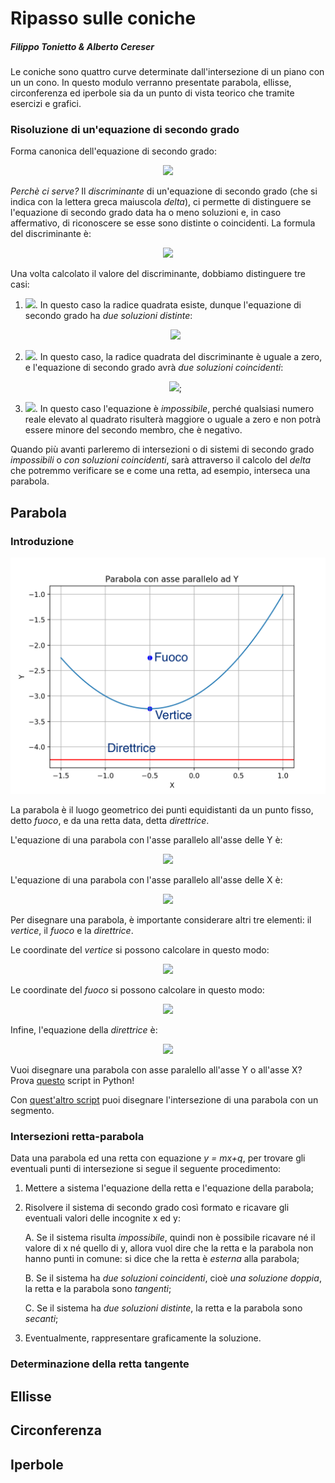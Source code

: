 # Ripasso sulle coniche

##### Filippo Tonietto & Alberto Cereser

Le coniche sono quattro curve determinate dall'intersezione di un piano con un un cono. In questo modulo verranno presentate parabola, ellisse, circonferenza ed iperbole sia da un punto di vista teorico che tramite esercizi e grafici.

### Risoluzione di un'equazione di secondo grado

Forma canonica dell'equazione di secondo grado:

<p align="center">
  <img src="https://latex.codecogs.com/svg.latex?y%3Dax%5E2%2Bbx%2Bc">
</p>

*Perchè ci serve?* Il *discriminante* di un'equazione di secondo grado (che si indica con la lettera greca maiuscola *delta*), ci permette di distinguere se l'equazione di secondo grado data ha o meno soluzioni e, in caso affermativo, di riconoscere se esse sono distinte o coincidenti. La formula del discriminante è:

<p align="center">
  <img src="https://latex.codecogs.com/svg.latex?%5CDelta%3D%5Csqrt%7Bb%5E2-4ac%7D">
</p>

Una volta calcolato il valore del discriminante, dobbiamo distinguere tre casi:
  1. <img src="https://latex.codecogs.com/svg.latex?%5CDelta%3D%5Csqrt%7Bb%5E2-4ac%7D%3E0">.
    In questo caso la radice quadrata esiste, dunque l'equazione di secondo grado ha *due soluzioni distinte*:
    <p align="center">
      <img src="https://latex.codecogs.com/svg.latex?x_%7B1%2C2%7D%3D%5Cfrac%7B-b%5Cpm%5Csqrt%7Bb%5E2-4ac%7D%7D%7B2a%7D">
  </p>

  2. <img src="https://latex.codecogs.com/svg.latex?%5CDelta%3Db%5E2-4ac%3D0">.
    In questo caso, la radice quadrata del discriminante è uguale a zero, e l'equazione di secondo grado avrà *due soluzioni coincidenti*:
    <p align="center">
      <img src="https://latex.codecogs.com/svg.latex?x_%7B1%7D%3Dx_%7B2%7D%3D-%5Cfrac%7Bb%7D%7B2a%7D">;
  </p>

  3. <img src="https://latex.codecogs.com/svg.latex?%5CDelta%3D%5Csqrt%7Bb%5E2-4ac%7D%3C0">.
    In questo caso l'equazione è *impossibile*, perché qualsiasi numero reale elevato al quadrato risulterà maggiore o uguale a zero e non potrà essere minore del secondo membro, che è negativo.

Quando più avanti parleremo di intersezioni o di sistemi di secondo grado *impossibili* o *con soluzioni coincidenti*, sarà attraverso il calcolo del *delta* che potremmo verificare se e come una retta, ad esempio, interseca una parabola.

## Parabola

### Introduzione

<img src="Figure_1.png" width="800">

La parabola è il luogo geometrico dei punti equidistanti da un punto fisso, detto _fuoco_, e da una retta data, detta _direttrice_.

L'equazione di una parabola con l'asse parallelo all'asse delle Y è:

<p align="center">
  <img src="https://latex.codecogs.com/svg.latex?y%3Dax%5E2%2Bbx%2Bc">
</p>

L'equazione di una parabola con l'asse parallelo all'asse delle X è:

<p align="center">
  <img src="https://latex.codecogs.com/svg.latex?x%3Day%5E2%2Bby%2Bc">
</p>

Per disegnare una parabola, è importante considerare altri tre elementi: il *vertice*, il *fuoco* e la *direttrice*.

Le coordinate del *vertice* si possono calcolare in questo modo:

<p align="center">
  <img src="https://latex.codecogs.com/svg.latex?V%28-%5Cfrac%7Bb%7D%7B2a%7D%3B-%5Cfrac%7B%5CDelta%7D%7B4a%7D%29">
</p>

Le coordinate del *fuoco* si possono calcolare in questo modo:
<p align="center">
  <img src="https://latex.codecogs.com/svg.latex?V%28-%5Cfrac%7Bb%7D%7B2a%7D%3B%5Cfrac%7B1-%5CDelta%7D%7B4a%7D%29">
</p>

Infine, l'equazione della *direttrice* è:
<p align="center">
  <img src="https://latex.codecogs.com/svg.latex?y%3D-%5Cfrac%7B1%2B%5CDelta%7D%7B4a%7D">
</p>

Vuoi disegnare una parabola con asse paralello all'asse Y o all'asse X? Prova [questo](https://github.com/albusdemens/Ripasso_coniche/blob/master/Parabola.py) script in Python!

Con [quest'altro script](https://github.com/albusdemens/Ripasso_coniche/blob/master/Intersezione_parabola_retta.py) puoi disegnare l'intersezione di una parabola con un segmento.

### Intersezioni retta-parabola

Data una parabola ed una retta con equazione *y = mx+q*, per trovare gli eventuali punti di intersezione si segue il seguente procedimento:
1. Mettere a sistema l'equazione della retta e l'equazione della parabola;
2. Risolvere il sistema di secondo grado così formato e ricavare gli eventuali valori delle incognite x ed y:

    A. Se il sistema risulta *impossibile*, quindi non è possibile ricavare né il valore di x né quello di y, allora vuol dire         che la retta e la parabola non hanno punti in comune: si dice che la retta è *esterna* alla parabola;

    B. Se il sistema ha *due soluzioni coincidenti*, cioè *una soluzione doppia*, la retta e la parabola sono *tangenti*;

    C. Se il sistema ha *due soluzioni distinte*, la retta e la parabola sono *secanti*;

3. Eventualmente, rappresentare graficamente la soluzione.    


### Determinazione della retta tangente



## Ellisse

## Circonferenza

## Iperbole
